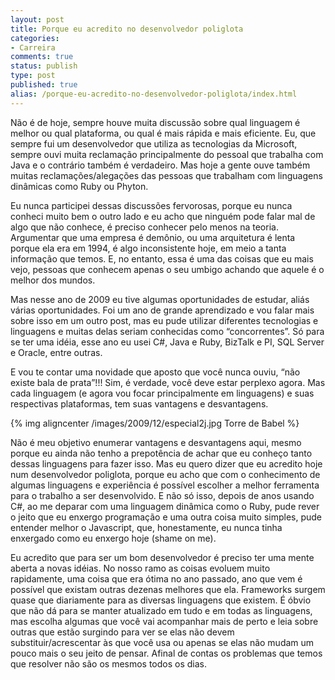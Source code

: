 ```yaml
---
layout: post
title: Porque eu acredito no desenvolvedor poliglota
categories:
- Carreira
comments: true
status: publish
type: post
published: true
alias: /porque-eu-acredito-no-desenvolvedor-poliglota/index.html
---
```

Não é de hoje, sempre houve muita discussão sobre qual linguagem é melhor ou qual plataforma, ou qual é mais rápida e mais eficiente. Eu, que sempre fui um desenvolvedor que utiliza as tecnologias da Microsoft, sempre ouvi muita reclamação principalmente do pessoal que trabalha com Java e o contrário também é verdadeiro. Mas hoje a gente ouve também muitas reclamações/alegações das pessoas que trabalham com linguagens dinâmicas como Ruby ou Phyton.

Eu nunca participei dessas discussões fervorosas, porque eu nunca conheci muito bem o outro lado e eu acho que ninguém pode falar mal de algo que não conhece, é preciso conhecer pelo menos na teoria. Argumentar que uma empresa é demônio, ou uma arquitetura é lenta porque ela era em 1994, é algo inconsistente hoje, em meio a tanta informação que temos. E, no entanto, essa é uma das coisas que eu mais vejo, pessoas que conhecem apenas o seu umbigo achando que aquele é o melhor dos mundos.

Mas nesse ano de 2009 eu tive algumas oportunidades de estudar, aliás várias oportunidades. Foi um ano de grande aprendizado e vou falar mais sobre isso em um outro post, mas eu pude utilizar diferentes tecnologias e linguagens e muitas delas seriam conhecidas como “concorrentes”. Só para se ter uma idéia, esse ano eu usei C#, Java e Ruby, BizTalk e PI, SQL Server e Oracle, entre outras.

E vou te contar uma novidade que aposto que você nunca ouviu, “não existe bala de prata”!!! Sim, é verdade, você deve estar perplexo agora. Mas cada linguagem (e agora vou focar principalmente em linguagens) e suas respectivas plataformas, tem suas vantagens e desvantagens.

{% img aligncenter /images/2009/12/especial2j.jpg Torre de Babel %}

Não é meu objetivo enumerar vantagens e desvantagens aqui, mesmo porque eu ainda não tenho a prepotência de achar que eu conheço tanto dessas linguagens para fazer isso. Mas eu quero dizer que eu acredito hoje num desenvolvedor poliglota, porque eu acho que com o conhecimento de algumas linguagens e experiência é possível escolher a melhor ferramenta para o trabalho a ser desenvolvido. E não só isso, depois de anos usando C#, ao me deparar com uma linguagem dinâmica como o Ruby, pude rever o jeito que eu enxergo programação e uma outra coisa muito simples, pude entender melhor o Javascript, que, honestamente, eu nunca tinha enxergado como eu enxergo hoje (shame on me).

Eu acredito que para ser um bom desenvolvedor é preciso ter uma mente aberta a novas idéias. No nosso ramo as coisas evoluem muito rapidamente, uma coisa que era ótima no ano passado, ano que vem é possível que existam outras dezenas melhores que ela. Frameworks surgem quase que diariamente para as diversas linguagens que existem. É óbvio que não dá para se manter atualizado em tudo e em todas as linguagens, mas escolha algumas que você vai acompanhar mais de perto e leia sobre outras que estão surgindo para ver se elas não devem substituir/acrescentar às que você usa ou apenas se elas não mudam um pouco mais o seu jeito de pensar. Afinal de contas os problemas que temos que resolver não são os mesmos todos os dias.
